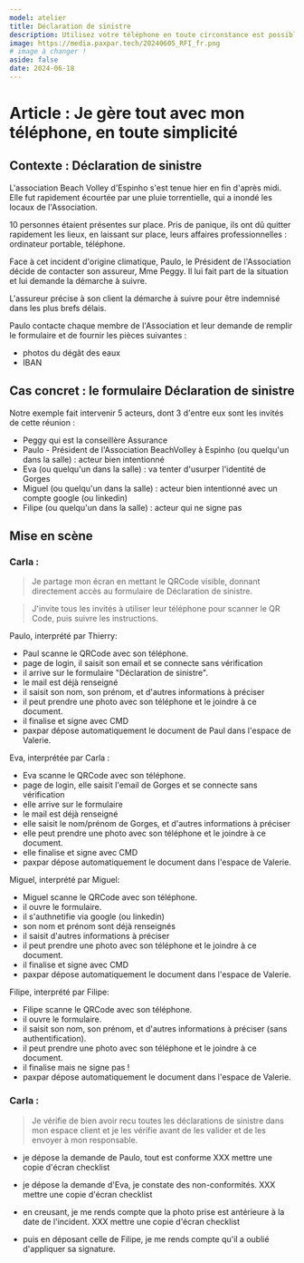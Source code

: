 ```yaml
---
model: atelier
title: Déclaration de sinistre
description: Utilisez votre téléphone en toute circonstance est possible
image: https://media.paxpar.tech/20240605_RFI_fr.png
# image à changer !
aside: false
date: 2024-06-18
---
```



# Article : Je gère tout avec mon téléphone, en toute simplicité

## Contexte : Déclaration de sinistre
L'association Beach Volley d'Espinho s'est tenue hier en fin d'après midi. Elle fut rapidement écourtée par une pluie torrentielle, qui a inondé les locaux de l'Association.

10 personnes étaient présentes sur place. Pris de panique, ils ont dû quitter rapidement les lieux, en laissant sur place, leurs affaires professionnelles : ordinateur portable, téléphone.

Face à cet incident d'origine climatique, Paulo, le Président de l'Association décide de contacter son assureur, Mme Peggy. Il lui fait part de la situation et lui demande la démarche à suivre. 

L'assureur précise à son client la démarche à suivre pour être indemnisé dans les plus brefs délais.

Paulo contacte chaque membre de l'Association et leur demande de remplir le formulaire et de fournir les pièces suivantes :
- photos du dégât des eaux
- IBAN


## Cas concret : le formulaire Déclaration de sinistre

Notre exemple fait intervenir 5 acteurs, dont 3 d'entre eux sont les invités de cette réunion :
* Peggy qui est la conseillère Assurance
* Paulo - Président de l'Association BeachVolley à Espinho (ou quelqu'un dans la salle) : acteur bien intentionné
* Eva (ou quelqu'un dans la salle) : va tenter d'usurper l'identité de Gorges
* Miguel (ou quelqu'un dans la salle) : acteur bien intentionné avec un compte google (ou linkedin)
* Filipe (ou quelqu'un dans la salle) : acteur qui ne signe pas

## Mise en scène

### **Carla** :

> Je partage mon écran en mettant le QRCode visible, donnant directement accès au formulaire de Déclaration de sinistre.

> J'invite tous les invités à utiliser leur téléphone pour scanner le QR Code, puis suivre les instructions.


Paulo, interprété par Thierry:
* Paul scanne le QRCode avec son téléphone.
* page de login, il saisit son email et se connecte sans vérification
* il arrive sur le formulaire "Déclaration de sinistre".
* le mail est déjà renseigné
* il saisit son nom, son prénom, et d'autres informations à préciser
* il peut prendre une photo avec son téléphone et le joindre à ce document.
* il finalise et signe avec CMD
* paxpar dépose automatiquement le document de Paul dans l'espace de Valerie.

Eva, interprétée par Carla :
* Eva scanne le QRCode avec son téléphone.
* page de login, elle saisit l'email de Gorges et se connecte sans vérification
* elle arrive sur le formulaire
* le mail est déjà renseigné
* elle saisit le nom/prénom de Gorges, et d'autres informations à préciser
* elle peut prendre une photo avec son téléphone et le joindre à ce document.
* elle finalise et signe avec CMD
* paxpar dépose automatiquement le document dans l'espace de Valerie.

Miguel, interprété par Miguel:
* Miguel scanne le QRCode avec son téléphone.
* il ouvre le formulaire.
* il s'authnetifie via google (ou linkedin)
* son nom et prénom sont déjà renseignés
* il saisit d'autres informations à préciser
* il peut prendre une photo avec son téléphone et le joindre à ce document.
* il finalise et signe avec CMD
* paxpar dépose automatiquement le document dans l'espace de Valerie.

Filipe, interprété par Filipe:
* Filipe scanne le QRCode avec son téléphone.
* il ouvre le formulaire.
* il saisit son nom, son prénom, et d'autres informations à préciser (sans authentification).
* il peut prendre une photo avec son téléphone et le joindre à ce document.
* il finalise mais ne signe pas !
* paxpar dépose automatiquement le document dans l'espace de Valerie.


### **Carla** :

> Je vérifie de bien avoir recu toutes les déclarations de sinistre dans mon espace client et je les vérifie avant de les valider et de les envoyer à mon responsable.


- je dépose la demande de Paulo, tout est conforme
XXX mettre une copie d'écran checklist

- je dépose la demande d'Eva, je constate des non-conformités.
XXX mettre une copie d'écran checklist

- en creusant, je me rends compte que la photo prise est antérieure à la date de l'incident.
XXX mettre une copie d'écran checklist

- puis en déposant celle de Filipe, je me rends compte qu'il a oublié d'appliquer sa signature.